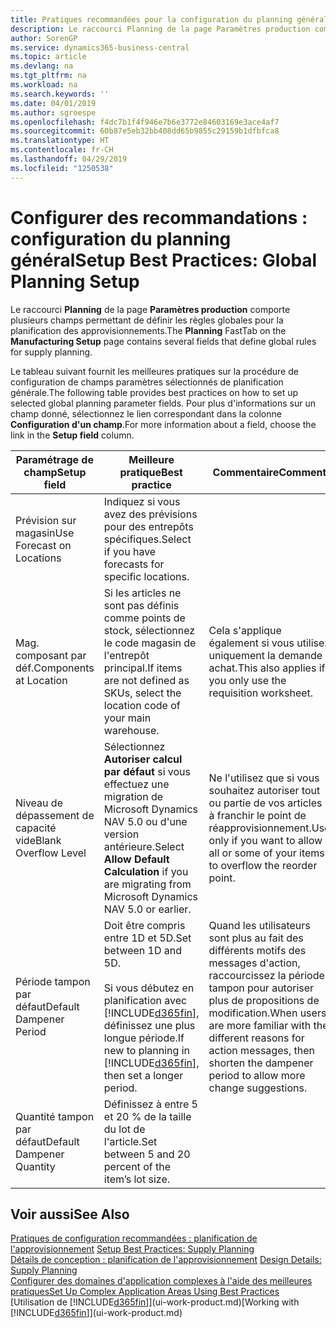 ```yaml
---
title: Pratiques recommandées pour la configuration du planning général | Microsoft Docs
description: Le raccourci Planning de la page Paramètres production comporte plusieurs champs permettant de définir les règles globales pour la planification des approvisionnements.
author: SorenGP
ms.service: dynamics365-business-central
ms.topic: article
ms.devlang: na
ms.tgt_pltfrm: na
ms.workload: na
ms.search.keywords: ''
ms.date: 04/01/2019
ms.author: sgroespe
ms.openlocfilehash: f4dc7b1f4f946e7b6e3772e84603169e3ace4af7
ms.sourcegitcommit: 60b87e5eb32bb408dd65b9855c29159b1dfbfca8
ms.translationtype: HT
ms.contentlocale: fr-CH
ms.lasthandoff: 04/29/2019
ms.locfileid: "1250538"
---
```

# <a name="setup-best-practices-global-planning-setup"></a><span data-ttu-id="8e000-103">Configurer des recommandations : configuration du planning général</span><span class="sxs-lookup"><span data-stu-id="8e000-103">Setup Best Practices: Global Planning Setup</span></span>
<span data-ttu-id="8e000-104">Le raccourci **Planning** de la page **Paramètres production** comporte plusieurs champs permettant de définir les règles globales pour la planification des approvisionnements.</span><span class="sxs-lookup"><span data-stu-id="8e000-104">The **Planning** FastTab on the **Manufacturing Setup** page contains several fields that define global rules for supply planning.</span></span>  

 <span data-ttu-id="8e000-105">Le tableau suivant fournit les meilleures pratiques sur la procédure de configuration de champs paramètres sélectionnés de planification générale.</span><span class="sxs-lookup"><span data-stu-id="8e000-105">The following table provides best practices on how to set up selected global planning parameter fields.</span></span> <span data-ttu-id="8e000-106">Pour plus d'informations sur un champ donné, sélectionnez le lien correspondant dans la colonne **Configuration d'un champ**.</span><span class="sxs-lookup"><span data-stu-id="8e000-106">For more information about a field, choose the link in the **Setup field** column.</span></span>  

|<span data-ttu-id="8e000-107">Paramétrage de champ</span><span class="sxs-lookup"><span data-stu-id="8e000-107">Setup field</span></span>|<span data-ttu-id="8e000-108">Meilleure pratique</span><span class="sxs-lookup"><span data-stu-id="8e000-108">Best practice</span></span>|<span data-ttu-id="8e000-109">Commentaire</span><span class="sxs-lookup"><span data-stu-id="8e000-109">Comment</span></span>|  
|-----------------|-------------------|-------------|  
|<span data-ttu-id="8e000-110">Prévision sur magasin</span><span class="sxs-lookup"><span data-stu-id="8e000-110">Use Forecast on Locations</span></span>|<span data-ttu-id="8e000-111">Indiquez si vous avez des prévisions pour des entrepôts spécifiques.</span><span class="sxs-lookup"><span data-stu-id="8e000-111">Select if you have forecasts for specific locations.</span></span>||  
|<span data-ttu-id="8e000-112">Mag. composant par déf.</span><span class="sxs-lookup"><span data-stu-id="8e000-112">Components at Location</span></span>|<span data-ttu-id="8e000-113">Si les articles ne sont pas définis comme points de stock, sélectionnez le code magasin de l'entrepôt principal.</span><span class="sxs-lookup"><span data-stu-id="8e000-113">If items are not defined as SKUs, select the location code of your main warehouse.</span></span>|<span data-ttu-id="8e000-114">Cela s'applique également si vous utilisez uniquement la demande achat.</span><span class="sxs-lookup"><span data-stu-id="8e000-114">This also applies if you only use the requisition worksheet.</span></span>|  
|<span data-ttu-id="8e000-115">Niveau de dépassement de capacité vide</span><span class="sxs-lookup"><span data-stu-id="8e000-115">Blank Overflow Level</span></span>|<span data-ttu-id="8e000-116">Sélectionnez **Autoriser calcul par défaut** si vous effectuez une migration de Microsoft Dynamics NAV 5.0 ou d'une version antérieure.</span><span class="sxs-lookup"><span data-stu-id="8e000-116">Select **Allow Default Calculation** if you are migrating from Microsoft Dynamics NAV 5.0 or earlier.</span></span>|<span data-ttu-id="8e000-117">Ne l'utilisez que si vous souhaitez autoriser tout ou partie de vos articles à franchir le point de réapprovisionnement.</span><span class="sxs-lookup"><span data-stu-id="8e000-117">Use only if you want to allow all or some of your items to overflow the reorder point.</span></span>|  
|<span data-ttu-id="8e000-118">Période tampon par défaut</span><span class="sxs-lookup"><span data-stu-id="8e000-118">Default Dampener Period</span></span>|<span data-ttu-id="8e000-119">Doit être compris entre 1D et 5D.</span><span class="sxs-lookup"><span data-stu-id="8e000-119">Set between 1D and 5D.</span></span><br /><br /> <span data-ttu-id="8e000-120">Si vous débutez en planification avec [!INCLUDE[d365fin](includes/d365fin_md.md)], définissez une plus longue période.</span><span class="sxs-lookup"><span data-stu-id="8e000-120">If new to planning in [!INCLUDE[d365fin](includes/d365fin_md.md)], then set a longer period.</span></span>|<span data-ttu-id="8e000-121">Quand les utilisateurs sont plus au fait des différents motifs des messages d'action, raccourcissez la période tampon pour autoriser plus de propositions de modification.</span><span class="sxs-lookup"><span data-stu-id="8e000-121">When users are more familiar with the different reasons for action messages, then shorten the dampener period to allow more change suggestions.</span></span>|  
|<span data-ttu-id="8e000-122">Quantité tampon par défaut</span><span class="sxs-lookup"><span data-stu-id="8e000-122">Default Dampener Quantity</span></span>|<span data-ttu-id="8e000-123">Définissez à entre 5 et 20 % de la taille du lot de l'article.</span><span class="sxs-lookup"><span data-stu-id="8e000-123">Set between 5 and 20 percent of the item’s lot size.</span></span>||  

## <a name="see-also"></a><span data-ttu-id="8e000-124">Voir aussi</span><span class="sxs-lookup"><span data-stu-id="8e000-124">See Also</span></span>  
 <span data-ttu-id="8e000-125">[Pratiques de configuration recommandées : planification de l'approvisionnement](setup-best-practices-supply-planning.md) </span><span class="sxs-lookup"><span data-stu-id="8e000-125">[Setup Best Practices: Supply Planning](setup-best-practices-supply-planning.md) </span></span>  
 <span data-ttu-id="8e000-126">[Détails de conception : planification de l'approvisionnement](design-details-supply-planning.md) </span><span class="sxs-lookup"><span data-stu-id="8e000-126">[Design Details: Supply Planning](design-details-supply-planning.md) </span></span>  
 [<span data-ttu-id="8e000-127">Configurer des domaines d'application complexes à l'aide des meilleures pratiques</span><span class="sxs-lookup"><span data-stu-id="8e000-127">Set Up Complex Application Areas Using Best Practices</span></span>](set-up-complex-application-areas-using-best-practices.md)  
 <span data-ttu-id="8e000-128">[Utilisation de [!INCLUDE[d365fin](includes/d365fin_md.md)]](ui-work-product.md)</span><span class="sxs-lookup"><span data-stu-id="8e000-128">[Working with [!INCLUDE[d365fin](includes/d365fin_md.md)]](ui-work-product.md)</span></span>
